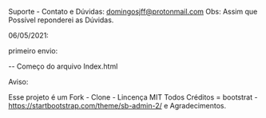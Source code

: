 
Suporte - Contato e Dúvidas: domingosjff@protonmail.com
Obs: Assim que Possível reponderei as Dúvidas.

06/05/2021:

primeiro envio:

-- Começo do arquivo Index.html


Aviso:

Esse projeto é um Fork - Clone - Lincença MIT
Todos Créditos = bootstrat - https://startbootstrap.com/theme/sb-admin-2/
e Agradecimentos.